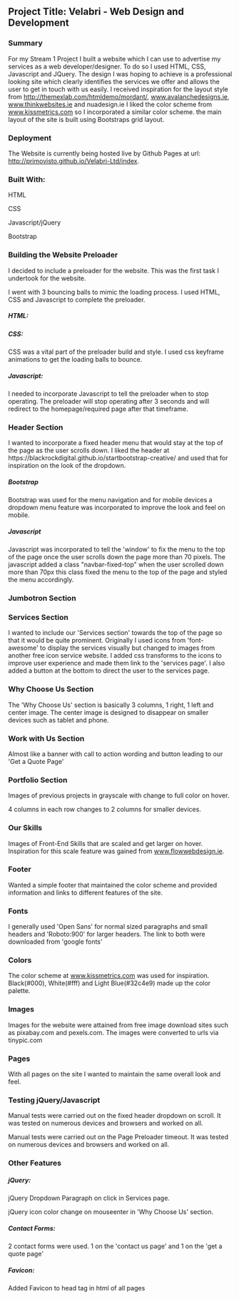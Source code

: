 <h2>Project Title: Velabri - Web Design and Development</h2>


<h3>Summary</h3>

For my Stream 1 Project I  built a website which I can use to advertise my services as a web developer/designer. To do so I used HTML, CSS, Javascript and JQuery. The design I was hoping to achieve is a professional looking site which clearly identifies the services we offer and allows the user to get in touch with us easily. I received inspiration for the layout style from http://themexlab.com/htmldemo/mordant/, www.avalanchedesigns.ie, www.thinkwebsites.ie and nuadesign.ie I liked the color scheme from www.kissmetrics.com so I incorporated a similar color scheme. the main layout of the site is built using Bootstraps grid layout.



<h3>Deployment</h3>

The Website is currently being hosted live by Github Pages at url: http://primovisto.github.io/Velabri-Ltd/index.



<h3>Built With:</h3>

HTML

CSS

Javascript/jQuery

Bootstrap



<h3>Building the Website Preloader</h3>
I decided to include a preloader for the website. This was the first task I undertook for the website.

I went with 3 bouncing balls to mimic the loading process. I used HTML, CSS and Javascript to complete the preloader.

<h5>HTML:</h5>


<h5>CSS:</h5>
CSS was a vital part of the preloader build and style. I used css keyframe animations to get the loading balls to bounce.

<h5>Javascript:</h5>
I needed to incorporate Javascript to tell the preloader when to stop operating. The preloader will stop operating after 3 seconds and will redirect to the homepage/required page after that timeframe.




<h3>Header Section</h3>
I wanted to incorporate a fixed header menu that would stay at the top of the page as the user scrolls down. I liked the header at https://blackrockdigital.github.io/startbootstrap-creative/ and used that for inspiration on the look of the dropdown. 

<h5>Bootstrap</h5>

Bootstrap was used for the menu navigation and for mobile devices a dropdown menu feature was incorporated to improve the look and feel on mobile.


<h5>Javascript</h5>
Javascript was incorporated to tell the 'window' to fix the menu to the top of the page once the user scrolls down the page more than 70 pixels. The javascript added a class "navbar-fixed-top" when the user scrolled down more than 70px this class fixed the menu to the top of the page and styled the menu accordingly.




<h3>Jumbotron Section</h3>




<h3>Services Section</h3>

I wanted to include our 'Services section' towards the top of the page so that it would be quite prominent. Originally I used icons from 'font-awesome' to display the services visually but changed to images from another free icon service website. I added css transforms to the icons to improve user experience and made them link to the 'services page'. I also added a button at the bottom to direct the user to the services page.




<h3>Why Choose Us Section</h3>

The 'Why Choose Us' section is basically 3 columns, 1 right, 1 left and center image. The center image is designed to disappear on smaller devices such as tablet and phone.





<h3>Work with Us Section</h3>

Almost like a banner with call to action wording and button leading to our 'Get a Quote Page'




<h3>Portfolio Section</h3>

Images of previous projects in grayscale with change to full color on hover.

4 columns in each row changes to 2 columns for smaller devices.




<h3>Our Skills</h3>

Images of Front-End Skills that are scaled and get larger on hover. Inspiration for this scale feature was gained from www.flowwebdesign.ie.




<h3>Footer</h3>

Wanted a simple footer that maintained the color scheme and provided information and links to different features of the site.




<h3>Fonts</h3>

I generally used 'Open Sans' for normal sized paragraphs and small headers and 'Roboto:900' for larger headers. The link to both were downloaded from 'google fonts'



<h3>Colors</h3>

The color scheme at www.kissmetrics.com was used for inspiration. Black(#000), White(#fff) and Light Blue(#32c4e9) made up the color palette.




<h3>Images</h3>
Images for the website were attained from free image download sites such as pixabay.com and pexels.com.
The images were converted to urls via tinypic.com



<h3>Pages</h3>

With all pages on the site I wanted to maintain the same overall look and feel.





<h3>Testing jQuery/Javascript</h3>
Manual tests were carried out on the fixed header dropdown on scroll. It was tested on numerous devices and browsers and worked on all.

Manual tests were carried out on the Page Preloader timeout. It was tested on numerous devices and browsers and worked on all.





<h3>Other Features</h3>

<h5>jQuery:</h5>

jQuery Dropdown Paragraph on click in Services page.

jQuery icon color change on mouseenter in 'Why Choose Us' section.

<h5>Contact Forms:</h5>

2 contact forms were used. 1 on the 'contact us page' and 1 on the 'get a quote page' 

<h5>Favicon:</h5>

Added Favicon to head tag in html of all pages


 
